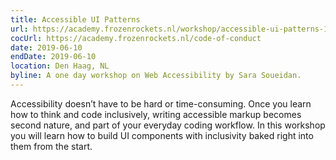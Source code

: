 ```yaml
---
title: Accessible UI Patterns
url: https://academy.frozenrockets.nl/workshop/accessible-ui-patterns-10-june
cocUrl: https://academy.frozenrockets.nl/code-of-conduct
date: 2019-06-10
endDate: 2019-06-10
location: Den Haag, NL
byline: A one day workshop on Web Accessibility by Sara Soueidan.
---
```


Accessibility doesn’t have to be hard or time-consuming. Once you learn how to think and code inclusively, writing accessible markup becomes second nature, and part of your everyday coding workflow. In this workshop you will learn how to build UI components with inclusivity baked right into them from the start.
